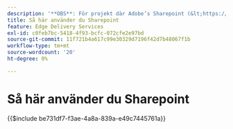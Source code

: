 ```yaml
---
description: '**OBS**: För projekt där Adobe’s Sharepoint (&lt;https://adobe.sharepoint.com&gt;) används, fortsätt här.'
title: Så här använder du Sharepoint
feature: Edge Delivery Services
exl-id: c0feb7bc-5418-4f93-bcfc-072cfe2e97bd
source-git-commit: 11f721b4a617c99e30329d7196f42d7b48067f1b
workflow-type: tm+mt
source-wordcount: '20'
ht-degree: 0%

---
```


# Så här använder du Sharepoint

{{$include be731df7-f3ae-4a8a-839a-e49c7445761a}}

